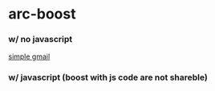 # arc-boost

### w/ no javascript
[simple gmail](https://arc.net/boost/9A649A4A-7CAA-482E-95A6-289CDDB42636)

### w/ javascript (boost with js code are not shareble)
